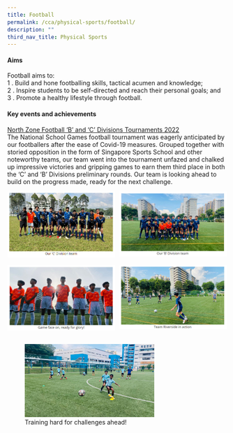 ```yaml
---
title: Football
permalink: /cca/physical-sports/football/
description: ""
third_nav_title: Physical Sports
---
```

#### Aims

Football aims to:  <br>
1 \.  Build and hone footballing skills, tactical acumen and knowledge;<br>
2 \.  Inspire students to be self-directed and reach their personal goals; and<br>
3 \.  Promote a healthy lifestyle through football.

#### Key events and achievements

<u>North Zone Football ‘B’ and ‘C’ Divisions Tournaments 2022</u><br>
The National School Games football tournament was eagerly anticipated by our footballers after the ease of Covid-19 measures. Grouped together with storied opposition in the form of Singapore Sports School and other noteworthy teams, our team went into the tournament unfazed and chalked up impressive victories and gripping games to earn them third place in both the ‘C’ and ‘B’ Divisions preliminary rounds. Our team is looking ahead to build on the progress made, ready for the next challenge.

<img src="/images/fball1.jpg" style="width:49%" align=left>
<img src="/images/fball2.jpg" style="width:49%" align=right>
<br clear="left"><br>

<img src="/images/fball3.jpg" style="width:49%" align=left>
<img src="/images/fball4.jpg" style="width:49%" align=right>
<br clear="left"><br>

<figure>
<img src="/images/fball5.jpeg" style="width:70%">
<figcaption>  Training hard for challenges ahead!
 </figcaption>
</figure>